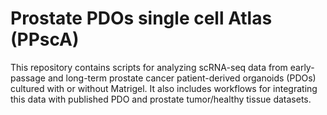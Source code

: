 # Prostate PDOs single cell Atlas (PPscA)
This repository contains scripts for analyzing scRNA-seq data from early-passage and long-term prostate cancer patient-derived organoids (PDOs) cultured with or without Matrigel. It also includes workflows for integrating this data with published PDO and prostate tumor/healthy tissue datasets.
